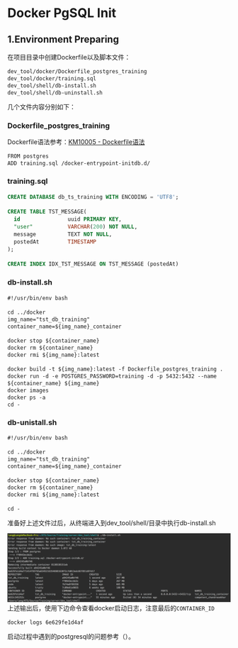 # Docker PgSQL Init

## 1.Environment Preparing

在项目目录中创建Dockerfile以及脚本文件：

```
dev_tool/docker/Dockerfile_postgres_training
dev_tool/docker/training.sql
dev_tool/shell/db-install.sh
dev_tool/shell/db-uninstall.sh
```

几个文件内容分别如下：

### Dockerfile\_postgres\_training

Dockerfile语法参考：[KM10005 - Dockerfile语法](/reference/basic-knowledge/131docker/km10005-dockerfileyu-fa.md)

```
FROM postgres
ADD training.sql /docker-entrypoint-initdb.d/
```

### training.sql

```sql
CREATE DATABASE db_ts_training WITH ENCODING = 'UTF8';

CREATE TABLE TST_MESSAGE(
  id               uuid PRIMARY KEY,
  "user"           VARCHAR(200) NOT NULL,
  message          TEXT NOT NULL,
  postedAt         TIMESTAMP
);

CREATE INDEX IDX_TST_MESSAGE ON TST_MESSAGE (postedAt)
```

### db-install.sh

```
#!/usr/bin/env bash

cd ../docker
img_name="tst_db_training"
container_name=${img_name}_container

docker stop ${container_name}
docker rm ${container_name}
docker rmi ${img_name}:latest

docker build -t ${img_name}:latest -f Dockerfile_postgres_training .
docker run -d -e POSTGRES_PASSWORD=training -d -p 5432:5432 --name ${container_name} ${img_name}
docker images
docker ps -a
cd -
```

### db-unistall.sh

```
#!/usr/bin/env bash

cd ../docker
img_name="tst_db_training"
container_name=${img_name}_container

docker stop ${container_name}
docker rm ${container_name}
docker rmi ${img_name}:latest

cd -
```

准备好上述文件过后，从终端进入到dev\_tool/shell/目录中执行db-install.sh

![](/_images/kts/training/KTS10102-001.png)上述输出后，使用下边命令查看docker启动日志，注意最后的`CONTAINER_ID`

```
docker logs 6e629fe1d4af
```

启动过程中遇到的postgresql的问题参考（）。

